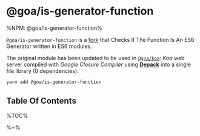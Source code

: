 # @goa/is-generator-function

%NPM: @goa/is-generator-function%

`@goa/is-generator-function` is a [fork](https://github.com/ljharb/is-generator-function) that Checks If The Function Is An ES6 Generator written in ES6 modules.

The original module has been updated to be used in [`@goa/koa`](https://artdecocode.com/goa/): _Koa_ web server compiled with _Google Closure Compiler_ using [**Depack**](https://artdecocode.com/depack/) into a single file library (0 dependencies).

```sh
yarn add @goa/is-generator-function
```

## Table Of Contents

%TOC%

%~%